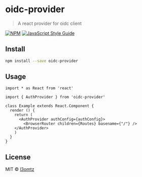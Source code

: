 # oidc-provider

> A react provider for oidc client

[![NPM](https://img.shields.io/npm/v/oidc-provider.svg)](https://www.npmjs.com/package/oidc-provider) [![JavaScript Style Guide](https://img.shields.io/badge/code_style-standard-brightgreen.svg)](https://standardjs.com)

## Install

```bash
npm install --save oidc-provider
```

## Usage

```tsx
import * as React from 'react'

import { AuthProvider } from 'oidc-provider'

class Example extends React.Component {
  render () {
    return (
      <AuthProvider authConfig={authConfig}>
        <BrowserRouter children={Routes} basename={"/"} />
    </AuthProvider>
    )
  }
}
```

## License

MIT © [l3omtz](https://github.com/l3omtz)
